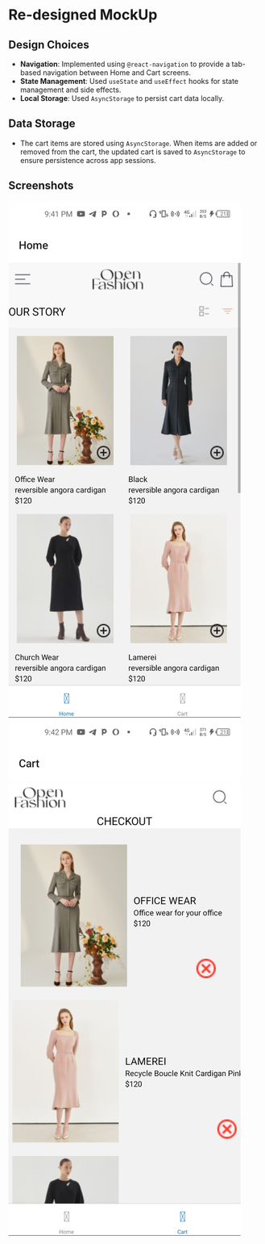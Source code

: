 # Re-designed MockUp

## Design Choices

- **Navigation**: Implemented using `@react-navigation` to provide a tab-based navigation between Home and Cart screens.
- **State Management**: Used `useState` and `useEffect` hooks for state management and side effects.
- **Local Storage**: Used `AsyncStorage` to persist cart data locally.

## Data Storage

- The cart items are stored using `AsyncStorage`. When items are added or removed from the cart, the updated cart is saved to `AsyncStorage` to ensure persistence across app sessions.

## Screenshots

![Home Screen](./screenshot_1.png)
![Cart Screen](./screenshot_2.png)
